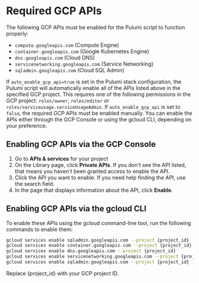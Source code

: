 # Required GCP APIs
The following GCP APIs must be enabled for the Pulumi script to function properly:

- `compute.googleapis.com` (Compute Engine)
- `container.googleapis.com` (Google Kubernetes Engine)
- `dns.googleapis.com` (Cloud DNS)
- `servicenetworking.googleapis.com` (Service Networking)
- `sqladmin.googleapis.com` (Cloud SQL Admin)

If `auto_enable_gcp_api=true` is set in the Pulumi stack configuration, the Pulumi script will automatically enable all of the APIs listed above in the specified GCP project. This requires one of the following permissions in the GCP project: `roles/owner`, `roles/editor` or `roles/serviceusage.serviceUsageAdmin`.
If `auto_enable_gcp_api` is set to `false`, the required GCP APIs must be enabled manually. You can enable the APIs either through the GCP Console or using the gcloud CLI, depending on your preference.

## Enabling GCP APIs via the GCP Console
1. Go to **APIs & services** for your project
2. On the Library page, click **Private APIs**. If you don't see the API listed, that means you haven't been granted access to enable the API.
3. Click the API you want to enable. If you need help finding the API, use the search field.
4. In the page that displays information about the API, click **Enable**.

## Enabling GCP APIs via the gcloud CLI
To enable these APIs using the gcloud command-line tool, run the following commands to enable them:

```bash
gcloud services enable sqladmin.googleapis.com --project {project_id}
gcloud services enable container.googleapis.com --project {project_id}
gcloud services enable dns.googleapis.com --project {project_id}
gcloud services enable servicenetworking.googleapis.com --project {project_id}
gcloud services enable sqladmin.googleapis.com --project {project_id}
```
Replace {project_id} with your GCP project ID.

